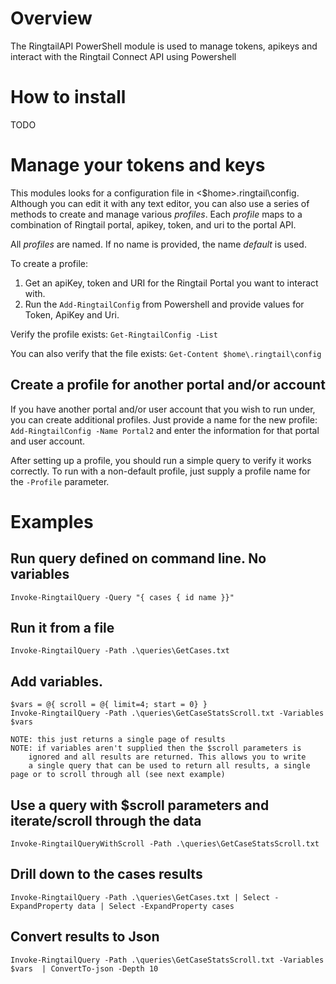 # Overview
The RingtailAPI PowerShell module is used to manage tokens, apikeys and interact with the Ringtail Connect API using Powershell

# How to install
TODO

# Manage your tokens and keys
This modules looks for a configuration file in <$home>\.ringtail\config. Although you can edit it with any text editor, you can also use a series of methods to create and manage various *profiles*. Each *profile* maps to a combination of Ringtail portal, apikey, token, and uri to the portal API. 

All *profiles* are named. If no name is provided, the name *default* is used. 

To create a profile:
1. Get an apiKey, token and URI for the Ringtail Portal you want to interact with.
2. Run the `Add-RingtailConfig` from Powershell and provide values for Token, ApiKey and Uri.

Verify the profile exists:  `Get-RingtailConfig -List`

You can also verify that the file exists: `Get-Content $home\.ringtail\config`

## Create a profile for another portal and/or account
If you have another portal and/or user account that you wish to run under, you can create additional profiles. Just provide a name for the new profile:
`Add-RingtailConfig -Name Portal2` and enter the information for that portal and user account. 

After setting up a profile, you should run a simple query to verify it works correctly. To run with a non-default profile, just supply a profile name for the `-Profile` parameter. 

# Examples 
## Run query defined on command line. No variables
`Invoke-RingtailQuery -Query "{ cases { id name }}"`

## Run it from a file
`Invoke-RingtailQuery -Path .\queries\GetCases.txt`

## Add variables. 
    $vars = @{ scroll = @{ limit=4; start = 0} }
    Invoke-RingtailQuery -Path .\queries\GetCaseStatsScroll.txt -Variables $vars

	NOTE: this just returns a single page of results
	NOTE: if variables aren't supplied then the $scroll parameters is 
		ignored and all results are returned. This allows you to write
		a single query that can be used to return all results, a single page or to scroll through all (see next example)

## Use a query with $scroll parameters and iterate/scroll through the data 
`Invoke-RingtailQueryWithScroll -Path .\queries\GetCaseStatsScroll.txt`

## Drill down to the cases results
`Invoke-RingtailQuery -Path .\queries\GetCases.txt | Select -ExpandProperty data | Select -ExpandProperty cases `

## Convert results to Json
`Invoke-RingtailQuery -Path .\queries\GetCaseStatsScroll.txt -Variables $vars  | ConvertTo-json -Depth 10`